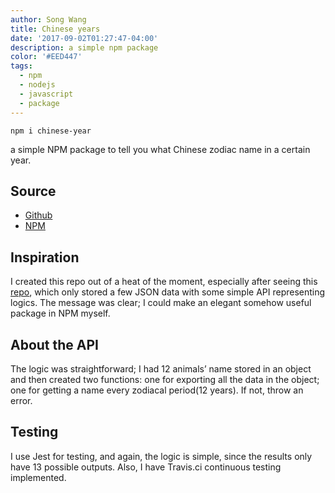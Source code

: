 ```yaml
---
author: Song Wang
title: Chinese years
date: '2017-09-02T01:27:47-04:00'
description: a simple npm package
color: '#EED447'
tags:
  - npm
  - nodejs
  - javascript
  - package
---
```


```
npm i chinese-year
```
a simple NPM package to tell you what Chinese zodiac name in a certain year.

## Source
* [Github](https://github.com/wangsongiam/chinese-year)
* [NPM](https://www.npmjs.com/package/chinese-year)

## Inspiration
I created this repo out of a heat of the moment, especially after seeing this [repo](https://github.com/sindresorhus/pokemon), which only stored a few JSON data with some simple API representing logics. The message was clear; I could make an elegant somehow useful package in NPM myself. 

## About the API
The logic was straightforward; I had 12 animals’ name stored in an object and then created two functions: one for exporting all the data in the object; one for getting a name every zodiacal period(12 years). If not, throw an error. 

## Testing
I use Jest for testing, and again, the logic is simple, since the results only have 13 possible outputs. Also, I have Travis.ci continuous testing implemented.
